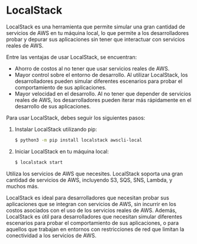 # LocalStack

LocalStack es una herramienta que permite simular una gran cantidad de servicios de AWS en tu máquina local, lo que permite a los desarrolladores probar y depurar sus aplicaciones sin tener que interactuar con servicios reales de AWS.

Entre las ventajas de usar LocalStack, se encuentran:

 - Ahorro de costos al no tener que usar servicios reales de AWS.
 - Mayor control sobre el entorno de desarrollo. Al utilizar LocalStack, los desarrolladores pueden simular diferentes escenarios para probar el comportamiento de sus aplicaciones.
 - Mayor velocidad en el desarrollo. Al no tener que depender de servicios reales de AWS, los desarrolladores pueden iterar más rápidamente en el desarrollo de sus aplicaciones.

Para usar LocalStack, debes seguir los siguientes pasos:

 1. Instalar LocalStack utilizando pip:

    ```bash
    $ python3 -m pip install localstack awscli-local
    ```

 2. Iniciar LocalStack en tu máquina local:

    ```bash
    $ localstack start
    ```

Utiliza los servicios de AWS que necesites. LocalStack soporta una gran cantidad de servicios de AWS, incluyendo S3, SQS, SNS, Lambda, y muchos más.

LocalStack es ideal para desarrolladores que necesitan probar sus aplicaciones que se integran con servicios de AWS, sin incurrir en los costos asociados con el uso de los servicios reales de AWS. Además, LocalStack es útil para desarrolladores que necesitan simular diferentes escenarios para probar el comportamiento de sus aplicaciones, o para aquellos que trabajan en entornos con restricciones de red que limitan la conectividad a los servicios de AWS.